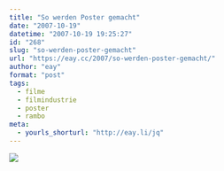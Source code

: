 ```yaml
---
title: "So werden Poster gemacht"
date: "2007-10-19"
datetime: "2007-10-19 19:25:27"
id: "268"
slug: "so-werden-poster-gemacht"
url: "https://eay.cc/2007/so-werden-poster-gemacht/"
author: "eay"
format: "post"
tags:
  - filme
  - filmindustrie
  - poster
  - rambo
meta:
  - yourls_shorturl: "http://eay.li/jq"
---
```


[![](/uploads/2007/ramboposter.jpg)](http://www.slashfilm.com/2007/10/18/new-rambo-title-new-rambo-poster/)
